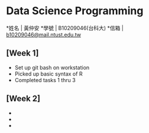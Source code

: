 # Data Science Programming
*姓名 | 黃仲安
*學號 | B10209046(台科大)
*信箱 | b10209046@mail.ntust.edu.tw

## [Week 1]
* Set up git bash on workstation
* Picked up basic syntax of R
* Completed tasks 1 thru 3

## [Week 2]
* 
* 
* 
